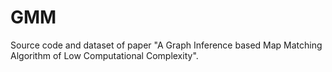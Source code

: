 # GMM
Source code and dataset of paper "A Graph Inference based Map Matching Algorithm of Low Computational Complexity".
